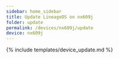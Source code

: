 ```yaml
---
sidebar: home_sidebar
title: Update LineageOS on nx609j
folder: update
permalink: /devices/nx609j/update
device: nx609j
---
```

{% include templates/device_update.md %}
